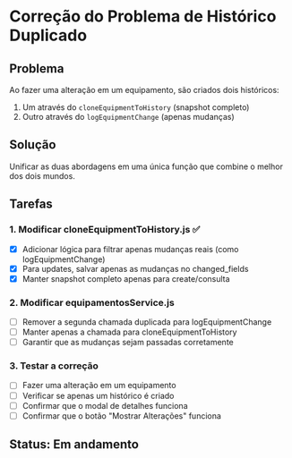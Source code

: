 # Correção do Problema de Histórico Duplicado

## Problema
Ao fazer uma alteração em um equipamento, são criados dois históricos:
1. Um através do `cloneEquipmentToHistory` (snapshot completo)
2. Outro através do `logEquipmentChange` (apenas mudanças)

## Solução
Unificar as duas abordagens em uma única função que combine o melhor dos dois mundos.

## Tarefas

### 1. Modificar cloneEquipmentToHistory.js ✅
- [x] Adicionar lógica para filtrar apenas mudanças reais (como logEquipmentChange)
- [x] Para updates, salvar apenas as mudanças no changed_fields
- [x] Manter snapshot completo apenas para create/consulta

### 2. Modificar equipamentosService.js
- [ ] Remover a segunda chamada duplicada para logEquipmentChange
- [ ] Manter apenas a chamada para cloneEquipmentToHistory
- [ ] Garantir que as mudanças sejam passadas corretamente

### 3. Testar a correção
- [ ] Fazer uma alteração em um equipamento
- [ ] Verificar se apenas um histórico é criado
- [ ] Confirmar que o modal de detalhes funciona
- [ ] Confirmar que o botão "Mostrar Alterações" funciona

## Status: Em andamento
